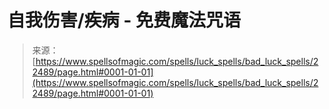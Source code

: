 <!--yml

category: 未分类

date: 2024-06-12 19:06:49

-->

# 自我伤害/疾病 - 免费魔法咒语

> 来源：[https://www.spellsofmagic.com/spells/luck_spells/bad_luck_spells/22489/page.html#0001-01-01](https://www.spellsofmagic.com/spells/luck_spells/bad_luck_spells/22489/page.html#0001-01-01)
